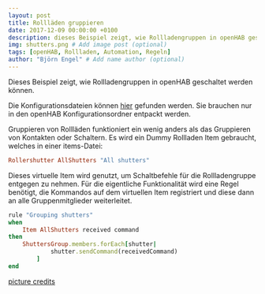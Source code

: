 ```yaml
---
layout: post
title: Rollläden gruppieren
date: 2017-12-09 00:00:00 +0100
description: dieses Beispiel zeigt, wie Rollladengruppen in openHAB geschaltet werden können # Add post description (optional)
img: shutters.png # Add image post (optional)
tags: [openHAB, Rollladen, Automation, Regeln]
author: "Björn Engel" # Add name author (optional)
---
```

Dieses Beispiel zeigt, wie Rollladengruppen in openHAB geschaltet werden können.

Die Konfigurationsdateien können [hier][github-shutters] gefunden werden. Sie brauchen nur in den openHAB Konfigurationsordner entpackt werden.

Gruppieren von Rollläden funktioniert ein wenig anders als das Gruppieren von Kontakten oder Schaltern. Es wird ein Dummy Rollladen Item gebraucht, welches in einer items-Datei:

~~~ ruby
Rollershutter AllShutters "All shutters"
~~~

Dieses virtuelle Item wird genutzt, um Schaltbefehle für die Rollladengruppe entgegen zu nehmen. Für die eigentliche Funktionalität wird eine Regel benötigt, die Kommandos auf dem virtuellen Item registriert und diese dann an alle Gruppenmitglieder weiterleitet.

~~~ ruby
rule "Grouping shutters"
when 
	Item AllShutters received command
then
	ShuttersGroup.members.forEach[shutter|
			shutter.sendCommand(receivedCommand)
		]
end
~~~

[picture credits][piccredit]

[github-shutters]: https://github.com/justcoke/smarthome-examples/tree/master/GroupingShutters
[piccredit]: https://pixabay.com/de/fensterl%C3%A4den-fenster-1039996/
